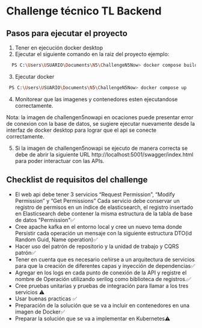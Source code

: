 
# Challenge técnico TL Backend





## Pasos para ejecutar el proyecto

 1. Tener en ejecución docker desktop
 2. Ejecutar el siguiente comando en la raiz del proyecto ejemplo:


```bash
  PS C:\Users\USUARIO\Documents\N5\ChallengeN5Now> docker compose build
```
 3. Ejecutar docker
 ```bash
  PS C:\Users\USUARIO\Documents\N5\ChallengeN5Now> docker compose up
```
4. Monitorear que las imagenes y contenedores esten ejecutandose correctamente.

Nota: la imagen de challengen5nowapi en ocaciones puede presentar error de conexion con la base de datos, se sugiere ejecutar nuevamente desde la interfaz de docker desktop para lograr que el api se conecte correctamente.

5. Si la imagen de challengen5nowapi se ejecuto de manera correcta se debe de abrir la siguiente URL http://localhost:5001/swagger/index.html para poder interactuar con las APIs.
    
## Checklist de requisitos del challenge

  - El web api debe tener 3 servicios “Request Permission”, “Modify Permission” y “Get Permissions” Cada servicio debe conservar un registro de permisos en un índice de elasticsearch, el registro insertado en Elasticsearch debe contener la misma estructura de la tabla de base de datos "Permission"✅ 
- Cree apache kafka en el entorno local y cree un nuevo tema donde  Persistir cada operación un mensaje con la siguiente estructura DTO(id Random Guid, Name operation)✅
- Hacer uso del patrón de repositorio y la unidad de trabajo y CQRS patrón✅
- Tener en cuenta que es necesario ceñirse a un arquitectura de servicios para que la creación de diferentes capas y inyección de dependencias✅
- Agregar en los logs en cada punto de conexión de la API y registre el nombre de Operación utilizando serilog como biblioteca de registros.✅
- Cree pruebas unitarias y pruebas de integración para llamar a los tres servicios ⚠️
- Usar buenas practicas ✅
- Preparación de la solución que se va a incluir en contenedores en una imagen de Docker✅
- Preparar la solución que se va a implementar en Kubernetes⚠️

